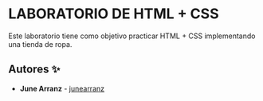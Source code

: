 # LABORATORIO DE HTML + CSS

Este laboratorio tiene como objetivo practicar HTML + CSS implementando una tienda de ropa.



## Autores ✨

* **June Arranz** - [junearranz](https://github.com/junearranz)
